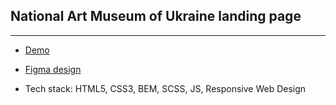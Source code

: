 National Art Museum of Ukraine landing page
--------------
--------------


- [Demo](https://pasha-melnyk.github.io/NAMU/)
- [Figma design](https://www.figma.com/file/HL3XGt5ZatvJoYBhOaWY5x/museum-prototype)

- Tech stack: HTML5, CSS3, BEM, SCSS, JS, Responsive Web Design
